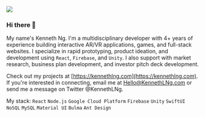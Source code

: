 ![](https://imgur.com/2k6JLNG.png)

### Hi there 👋

My name's Kenneth Ng. I'm a multidisciplinary developer with 4+ years of experience building interactive AR/VR applications, games, and full-stack websites. I specialize in rapid prototyping, product ideation, and development using `React`, `Firebase`, and `Unity`. I also support with market research, business plan development, and investor pitch deck development. 

Check out my projects at [https://kennethlng.com](https://kennethlng.com). If you're interested in connecting, email me at Hello@KennethLNg.com or send me a message on Twitter @KennethLNg. 

My stack: `React` `Node.js` `Google Cloud Platform` `Firebase` `Unity` `SwiftUI` `NoSQL` `MySQL` `Material UI` `Bulma` `Ant Design`

<!--
**kennethlng/kennethlng** is a ✨ _special_ ✨ repository because its `README.md` (this file) appears on your GitHub profile.

Here are some ideas to get you started:

- 🔭 I’m currently working on ...
- 🌱 I’m currently learning ...
- 👯 I’m looking to collaborate on ...
- 🤔 I’m looking for help with ...
- 💬 Ask me about ...
- 📫 How to reach me: ...
- 😄 Pronouns: ...
- ⚡ Fun fact: ...
-->
